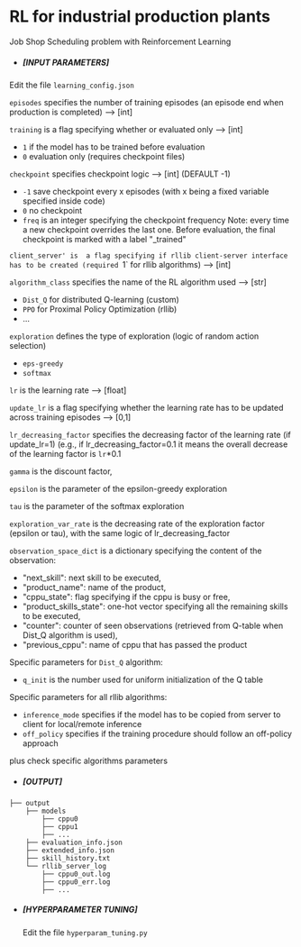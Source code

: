 # RL for industrial production plants

Job Shop Scheduling problem with Reinforcement Learning

- ##### [INPUT PARAMETERS]

Edit the file `learning_config.json`

`episodes` specifies the number of training episodes (an episode end when production is completed) --> [int]

`training` is a flag specifying whether or evaluated only --> [int]
- `1` if the model has to be trained before evaluation
- `0` evaluation only (requires checkpoint files)

`checkpoint` specifies checkpoint logic --> [int] (DEFAULT -1)
- `-1` save checkpoint every x episodes (with x being a fixed variable specified inside code)
- `0` no checkpoint
- `freq` is an integer specifying the checkpoint frequency
Note: every time a new checkpoint overrides the last one. Before evaluation, the final checkpoint is marked with a label "_trained"

`client_server' is  a flag specifying if rllib client-server interface has to be created (required `1` for rllib algorithms) --> [int]

`algorithm_class` specifies the name of the RL algorithm used --> [str]
- `Dist_Q` for distributed Q-learning (custom)
- `PPO` for Proximal Policy Optimization (rllib)
- ...

`exploration` defines the type of exploration (logic of random action selection)
- `eps-greedy`
- `softmax`

`lr` is the learning rate --> [float]

`update_lr` is a flag specifying whether the learning rate has to be updated across training episodes --> [0,1]

`lr_decreasing_factor` specifies the decreasing factor of the learning rate (if update_lr=1) (e.g., if lr_decreasing_factor=0.1 it means the overall decrease of the learning factor is `lr`*0.1

`gamma` is the discount factor,

`epsilon` is the parameter of the epsilon-greedy exploration

`tau` is the parameter of the softmax exploration

`exploration_var_rate` is the decreasing rate of the exploration factor (epsilon or tau), with the same logic of lr_decreasing_factor

`observation_space_dict` is a dictionary specifying the content of the observation:
- "next_skill": next skill to be executed,
- "product_name": name of the product,
- "cppu_state": flag specifying if the cppu is busy or free,
- "product_skills_state": one-hot vector specifying all the remaining skills to be executed,
- "counter": counter of seen observations (retrieved from Q-table when Dist_Q algorithm is used),
- "previous_cppu": name of cppu that has passed the product

Specific parameters for `Dist_Q` algorithm:

- `q_init` is the number used for uniform initialization of the Q table

Specific parameters for all rllib algorithms:

- `inference_mode` specifies if the model has to be copied from server to client for local/remote inference
- `off_policy` specifies if the training procedure should follow an off-policy approach

plus check specific algorithms parameters



- ##### [OUTPUT]


```
├── output
    ├── models
        ├── cppu0
        ├── cppu1
        ├── ...
    ├── evaluation_info.json
    ├── extended_info.json
    ├── skill_history.txt   
    └── rllib_server_log
        ├── cppu0_out.log
        ├── cppu0_err.log
        ├── ...

```



- ##### [HYPERPARAMETER TUNING]

  Edit the file `hyperparam_tuning.py`
  

